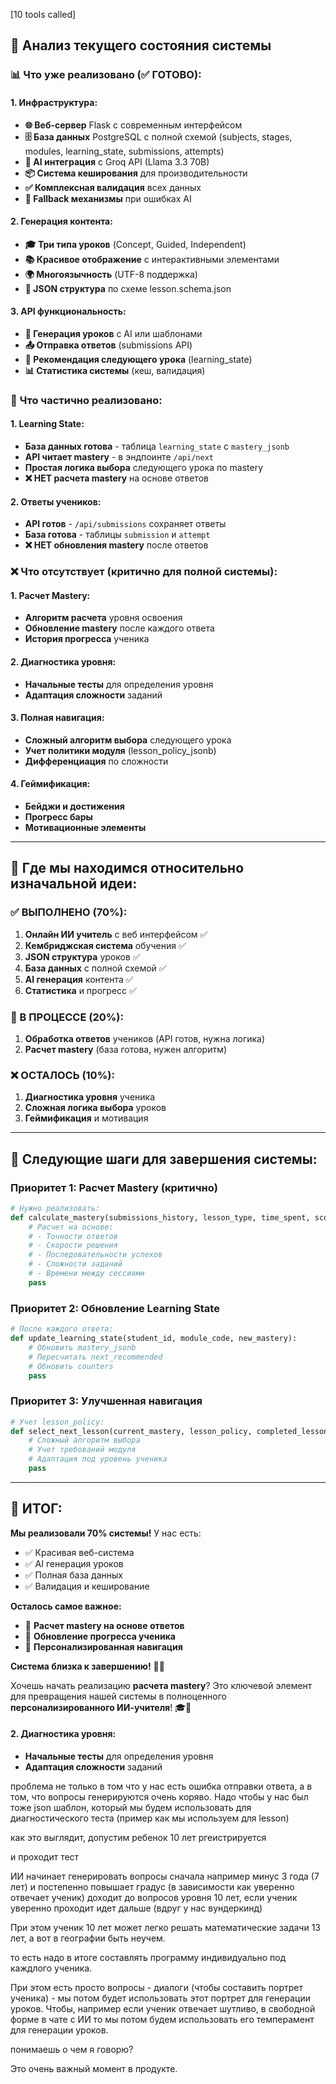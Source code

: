 [10 tools called]

## 🎯 **Анализ текущего состояния системы**

### 📊 **Что уже реализовано (✅ ГОТОВО):**

#### **1. Инфраструктура:**
- **🌐 Веб-сервер** Flask с современным интерфейсом
- **🗄️ База данных** PostgreSQL с полной схемой (subjects, stages, modules, learning_state, submissions, attempts)
- **🤖 AI интеграция** с Groq API (Llama 3.3 70B)
- **📦 Система кеширования** для производительности
- **✅ Комплексная валидация** всех данных
- **🔄 Fallback механизмы** при ошибках AI

#### **2. Генерация контента:**
- **🎓 Три типа уроков** (Concept, Guided, Independent)
- **📚 Красивое отображение** с интерактивными элементами
- **🌍 Многоязычность** (UTF-8 поддержка)
- **📝 JSON структура** по схеме lesson.schema.json

#### **3. API функциональность:**
- **🚀 Генерация уроков** с AI или шаблонами
- **📤 Отправка ответов** (submissions API)
- **🎯 Рекомендация следующего урока** (learning_state)
- **📊 Статистика системы** (кеш, валидация)

### 🔄 **Что частично реализовано:**

#### **1. Learning State:**
- **База данных готова** - таблица `learning_state` с `mastery_jsonb`
- **API читает mastery** - в эндпоинте `/api/next`
- **Простая логика выбора** следующего урока по mastery
- **❌ НЕТ расчета mastery** на основе ответов

#### **2. Ответы учеников:**
- **API готов** - `/api/submissions` сохраняет ответы
- **База готова** - таблицы `submission` и `attempt`
- **❌ НЕТ обновления mastery** после ответов

### ❌ **Что отсутствует (критично для полной системы):**

#### **1. Расчет Mastery:**
- **Алгоритм расчета** уровня освоения
- **Обновление mastery** после каждого ответа
- **История прогресса** ученика

#### **2. Диагностика уровня:**
- **Начальные тесты** для определения уровня
- **Адаптация сложности** заданий

#### **3. Полная навигация:**
- **Сложный алгоритм выбора** следующего урока
- **Учет политики модуля** (lesson_policy_jsonb)
- **Дифференциация** по сложности

#### **4. Геймификация:**
- **Бейджи и достижения**
- **Прогресс бары**
- **Мотивационные элементы**

---

## 🎯 **Где мы находимся относительно изначальной идеи:**

### **✅ ВЫПОЛНЕНО (70%):**
1. **Онлайн ИИ учитель** с веб интерфейсом ✅
2. **Кембриджская система** обучения ✅  
3. **JSON структура** уроков ✅
4. **База данных** с полной схемой ✅
5. **AI генерация** контента ✅
6. **Статистика** и прогресс ✅

### **🔄 В ПРОЦЕССЕ (20%):**
1. **Обработка ответов** учеников (API готов, нужна логика)
2. **Расчет mastery** (база готова, нужен алгоритм)

### **❌ ОСТАЛОСЬ (10%):**
1. **Диагностика уровня** ученика
2. **Сложная логика выбора** уроков
3. **Геймификация** и мотивация

---

## 🚀 **Следующие шаги для завершения системы:**

### **Приоритет 1: Расчет Mastery (критично)**
```python
# Нужно реализовать:
def calculate_mastery(submissions_history, lesson_type, time_spent, score):
    # Расчет на основе:
    # - Точности ответов
    # - Скорости решения  
    # - Последовательности успехов
    # - Сложности заданий
    # - Времени между сессиями
    pass
```

### **Приоритет 2: Обновление Learning State**
```python
# После каждого ответа:
def update_learning_state(student_id, module_code, new_mastery):
    # Обновить mastery_jsonb
    # Пересчитать next_recommended
    # Обновить counters
    pass
```

### **Приоритет 3: Улучшенная навигация**
```python
# Учет lesson_policy:
def select_next_lesson(current_mastery, lesson_policy, completed_lessons):
    # Сложный алгоритм выбора
    # Учет требований модуля
    # Адаптация под уровень ученика
    pass
```

---

## 🎊 **ИТОГ:**

**Мы реализовали 70% системы!** У нас есть:
- ✅ Красивая веб-система
- ✅ AI генерация уроков  
- ✅ Полная база данных
- ✅ Валидация и кеширование

**Осталось самое важное:**
- 🔴 **Расчет mastery на основе ответов**
- 🔴 **Обновление прогресса ученика**
- 🔴 **Персонализированная навигация**

**Система близка к завершению!** 🚀✨

Хочешь начать реализацию **расчета mastery**? Это ключевой элемент для превращения нашей системы в полноценного **персонализированного ИИ-учителя**! 🎓🤖



#### **2. Диагностика уровня:**
- **Начальные тесты** для определения уровня
- **Адаптация сложности** заданий


 проблема не только в том что у нас есть ошибка отправки ответа, а в том, что вопросы генерируются очень коряво. Надо чтобы у нас был тоже json шаблон, который мы будем использовать для диагностического теста (пример как мы используем для lesson) 

как это выглядит, допустим ребенок 10 лет ргеистрируется

и проходит тест

ИИ начинает генерировать вопросы
сначала например минус 3 года (7 лет) и постепенно повышает градус (в зависимости как уверенно отвечает ученик) доходит до вопросов уровня 10 лет, если ученик уверенно проходит идет дальше (вдруг у нас вундеркинд)

При этом ученик 10 лет может легко решать математические задачи 13 лет, а вот в географии быть неучем. 

то есть надо в итоге составлять программу индивидуально под каждлого ученика. 

При этом есть просто вопросы - диалоги (чтобы составить портрет ученика) - мы потом будет использовать этот портрет для генерации уроков. Чтобы, например если ученик отвечает шутливо, в свободной форме в чате с ИИ то мы потом будем использовать его темперамент для генерации уроков. 

понимаешь о чем я говорю?

Это очень важный момент в продукте. 